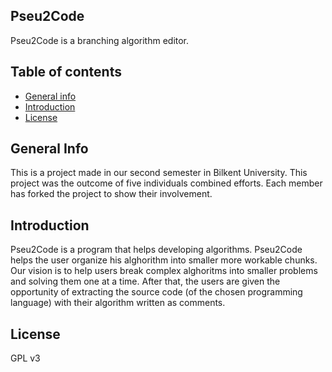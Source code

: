 ## Pseu2Code
Pseu2Code is a branching algorithm editor.

## Table of contents
* [General info](#general-info)
* [Introduction](#introduction)
* [License](#license)

## General Info
This is a project made in our second semester in Bilkent University. This project was the outcome of five individuals combined efforts. Each member has forked the project to show their involvement.

## Introduction
Pseu2Code is a program that helps developing algorithms. Pseu2Code helps the user organize his alghorithm into smaller more workable chunks. Our vision is to help users break complex alghoritms into smaller problems and solving them one at a time. After that, the users are given the opportunity of extracting the source code (of the chosen programming language) with their algorithm written as comments.

## License
GPL v3
